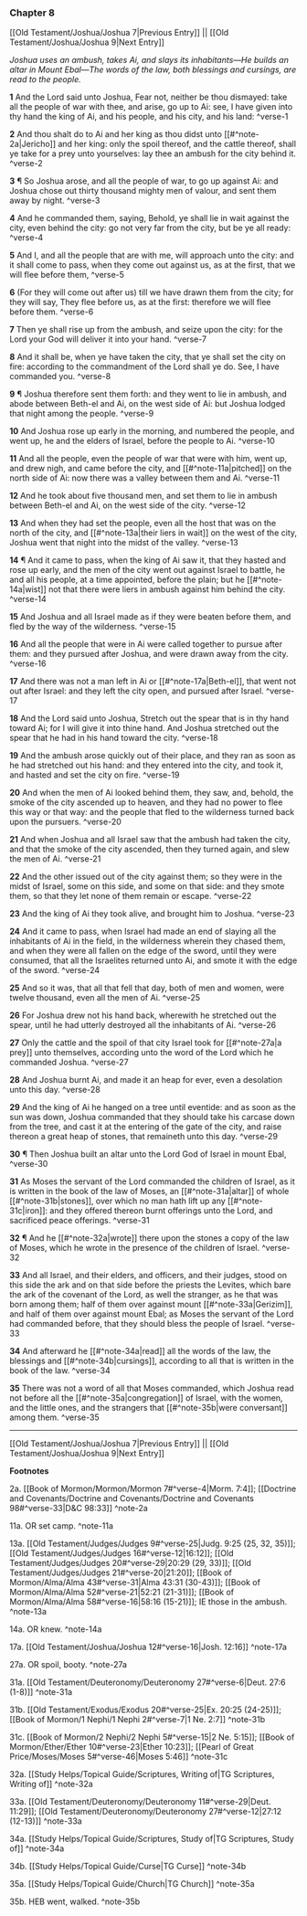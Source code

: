 ### Chapter 8

[[Old Testament/Joshua/Joshua 7|Previous Entry]]  ||  [[Old Testament/Joshua/Joshua 9|Next Entry]]

*Joshua uses an ambush, takes Ai, and slays its inhabitants—He builds an altar in Mount Ebal—The words of the law, both blessings and cursings, are read to the people.*

**1**  And the Lord said unto Joshua, Fear not, neither be thou dismayed: take all the people of war with thee, and arise, go up to Ai: see, I have given into thy hand the king of Ai, and his people, and his city, and his land: ^verse-1

**2**  And thou shalt do to Ai and her king as thou didst unto [[#^note-2a|Jericho]] and her king: only the spoil thereof, and the cattle thereof, shall ye take for a prey unto yourselves: lay thee an ambush for the city behind it. ^verse-2

**3**  ¶ So Joshua arose, and all the people of war, to go up against Ai: and Joshua chose out thirty thousand mighty men of valour, and sent them away by night. ^verse-3

**4**  And he commanded them, saying, Behold, ye shall lie in wait against the city, even behind the city: go not very far from the city, but be ye all ready: ^verse-4

**5**  And I, and all the people that are with me, will approach unto the city: and it shall come to pass, when they come out against us, as at the first, that we will flee before them, ^verse-5

**6**  (For they will come out after us) till we have drawn them from the city; for they will say, They flee before us, as at the first: therefore we will flee before them. ^verse-6

**7**  Then ye shall rise up from the ambush, and seize upon the city: for the Lord your God will deliver it into your hand. ^verse-7

**8**  And it shall be, when ye have taken the city, that ye shall set the city on fire: according to the commandment of the Lord shall ye do. See, I have commanded you. ^verse-8

**9**  ¶ Joshua therefore sent them forth: and they went to lie in ambush, and abode between Beth-el and Ai, on the west side of Ai: but Joshua lodged that night among the people. ^verse-9

**10**  And Joshua rose up early in the morning, and numbered the people, and went up, he and the elders of Israel, before the people to Ai. ^verse-10

**11**  And all the people, even the people of war that were with him, went up, and drew nigh, and came before the city, and [[#^note-11a|pitched]] on the north side of Ai: now there was a valley between them and Ai. ^verse-11

**12**  And he took about five thousand men, and set them to lie in ambush between Beth-el and Ai, on the west side of the city. ^verse-12

**13**  And when they had set the people, even all the host that was on the north of the city, and [[#^note-13a|their liers in wait]] on the west of the city, Joshua went that night into the midst of the valley. ^verse-13

**14**  ¶ And it came to pass, when the king of Ai saw it, that they hasted and rose up early, and the men of the city went out against Israel to battle, he and all his people, at a time appointed, before the plain; but he [[#^note-14a|wist]] not that there were liers in ambush against him behind the city. ^verse-14

**15**  And Joshua and all Israel made as if they were beaten before them, and fled by the way of the wilderness. ^verse-15

**16**  And all the people that were in Ai were called together to pursue after them: and they pursued after Joshua, and were drawn away from the city. ^verse-16

**17**  And there was not a man left in Ai or [[#^note-17a|Beth-el]], that went not out after Israel: and they left the city open, and pursued after Israel. ^verse-17

**18**  And the Lord said unto Joshua, Stretch out the spear that is in thy hand toward Ai; for I will give it into thine hand. And Joshua stretched out the spear that he had in his hand toward the city. ^verse-18

**19**  And the ambush arose quickly out of their place, and they ran as soon as he had stretched out his hand: and they entered into the city, and took it, and hasted and set the city on fire. ^verse-19

**20**  And when the men of Ai looked behind them, they saw, and, behold, the smoke of the city ascended up to heaven, and they had no power to flee this way or that way: and the people that fled to the wilderness turned back upon the pursuers. ^verse-20

**21**  And when Joshua and all Israel saw that the ambush had taken the city, and that the smoke of the city ascended, then they turned again, and slew the men of Ai. ^verse-21

**22**  And the other issued out of the city against them; so they were in the midst of Israel, some on this side, and some on that side: and they smote them, so that they let none of them remain or escape. ^verse-22

**23**  And the king of Ai they took alive, and brought him to Joshua. ^verse-23

**24**  And it came to pass, when Israel had made an end of slaying all the inhabitants of Ai in the field, in the wilderness wherein they chased them, and when they were all fallen on the edge of the sword, until they were consumed, that all the Israelites returned unto Ai, and smote it with the edge of the sword. ^verse-24

**25**  And so it was, that all that fell that day, both of men and women, were twelve thousand, even all the men of Ai. ^verse-25

**26**  For Joshua drew not his hand back, wherewith he stretched out the spear, until he had utterly destroyed all the inhabitants of Ai. ^verse-26

**27**  Only the cattle and the spoil of that city Israel took for [[#^note-27a|a prey]] unto themselves, according unto the word of the Lord which he commanded Joshua. ^verse-27

**28**  And Joshua burnt Ai, and made it an heap for ever, even a desolation unto this day. ^verse-28

**29**  And the king of Ai he hanged on a tree until eventide: and as soon as the sun was down, Joshua commanded that they should take his carcase down from the tree, and cast it at the entering of the gate of the city, and raise thereon a great heap of stones, that remaineth unto this day. ^verse-29

**30**  ¶ Then Joshua built an altar unto the Lord God of Israel in mount Ebal, ^verse-30

**31**  As Moses the servant of the Lord commanded the children of Israel, as it is written in the book of the law of Moses, an [[#^note-31a|altar]] of whole [[#^note-31b|stones]], over which no man hath lift up any [[#^note-31c|iron]]: and they offered thereon burnt offerings unto the Lord, and sacrificed peace offerings. ^verse-31

**32**  ¶ And he [[#^note-32a|wrote]] there upon the stones a copy of the law of Moses, which he wrote in the presence of the children of Israel. ^verse-32

**33**  And all Israel, and their elders, and officers, and their judges, stood on this side the ark and on that side before the priests the Levites, which bare the ark of the covenant of the Lord, as well the stranger, as he that was born among them; half of them over against mount [[#^note-33a|Gerizim]], and half of them over against mount Ebal; as Moses the servant of the Lord had commanded before, that they should bless the people of Israel. ^verse-33

**34**  And afterward he [[#^note-34a|read]] all the words of the law, the blessings and [[#^note-34b|cursings]], according to all that is written in the book of the law. ^verse-34

**35**  There was not a word of all that Moses commanded, which Joshua read not before all the [[#^note-35a|congregation]] of Israel, with the women, and the little ones, and the strangers that [[#^note-35b|were conversant]] among them. ^verse-35


---
[[Old Testament/Joshua/Joshua 7|Previous Entry]]  ||  [[Old Testament/Joshua/Joshua 9|Next Entry]]


**Footnotes**


2a. [[Book of Mormon/Mormon/Mormon 7#^verse-4|Morm. 7:4]]; [[Doctrine and Covenants/Doctrine and Covenants/Doctrine and Covenants 98#^verse-33|D&C 98:33]] ^note-2a

11a. OR set camp. ^note-11a

13a. [[Old Testament/Judges/Judges 9#^verse-25|Judg. 9:25 (25, 32, 35)]]; [[Old Testament/Judges/Judges 16#^verse-12|16:12]]; [[Old Testament/Judges/Judges 20#^verse-29|20:29 (29, 33)]]; [[Old Testament/Judges/Judges 21#^verse-20|21:20]]; [[Book of Mormon/Alma/Alma 43#^verse-31|Alma 43:31 (30-43)]]; [[Book of Mormon/Alma/Alma 52#^verse-21|52:21 (21-31)]]; [[Book of Mormon/Alma/Alma 58#^verse-16|58:16 (15-21)]]; IE those in the ambush.  ^note-13a

14a. OR knew. ^note-14a

17a. [[Old Testament/Joshua/Joshua 12#^verse-16|Josh. 12:16]] ^note-17a

27a. OR spoil, booty. ^note-27a

31a. [[Old Testament/Deuteronomy/Deuteronomy 27#^verse-6|Deut. 27:6 (1-8)]] ^note-31a

31b. [[Old Testament/Exodus/Exodus 20#^verse-25|Ex. 20:25 (24-25)]]; [[Book of Mormon/1 Nephi/1 Nephi 2#^verse-7|1 Ne. 2:7]] ^note-31b

31c. [[Book of Mormon/2 Nephi/2 Nephi 5#^verse-15|2 Ne. 5:15]]; [[Book of Mormon/Ether/Ether 10#^verse-23|Ether 10:23]]; [[Pearl of Great Price/Moses/Moses 5#^verse-46|Moses 5:46]] ^note-31c

32a. [[Study Helps/Topical Guide/Scriptures, Writing of|TG Scriptures, Writing of]] ^note-32a

33a. [[Old Testament/Deuteronomy/Deuteronomy 11#^verse-29|Deut. 11:29]]; [[Old Testament/Deuteronomy/Deuteronomy 27#^verse-12|27:12 (12-13)]] ^note-33a

34a. [[Study Helps/Topical Guide/Scriptures, Study of|TG Scriptures, Study of]] ^note-34a

34b. [[Study Helps/Topical Guide/Curse|TG Curse]] ^note-34b

35a. [[Study Helps/Topical Guide/Church|TG Church]] ^note-35a

35b. HEB went, walked. ^note-35b